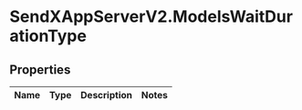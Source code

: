 # SendXAppServerV2.ModelsWaitDurationType

## Properties
Name | Type | Description | Notes
------------ | ------------- | ------------- | -------------


